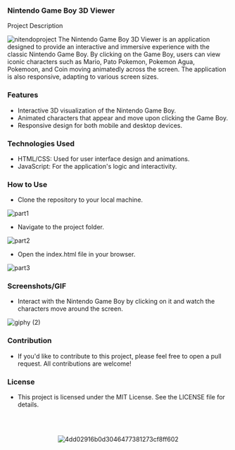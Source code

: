 ### Nintendo Game Boy 3D Viewer
<div align = "left">
Project Description
  
![nitendoproject](https://github.com/joseook/nitendo-gameboy/assets/126371426/0c0a2a50-fdec-47ea-a5df-787ab975768f)
The Nintendo Game Boy 3D Viewer is an application designed to provide an interactive and immersive experience with the classic Nintendo Game Boy. By clicking on the Game Boy, users can view iconic characters such as Mario, Pato Pokemon, Pokemon Agua, Pokemoon, and Coin moving animatedly across the screen. The application is also responsive, adapting to various screen sizes.
</div>


### Features
- Interactive 3D visualization of the Nintendo Game Boy.
- Animated characters that appear and move upon clicking the Game Boy.
- Responsive design for both mobile and desktop devices.

### Technologies Used
- HTML/CSS: Used for user interface design and animations.
- JavaScript: For the application's logic and interactivity.

### How to Use
- Clone the repository to your local machine.

![part1](https://github.com/joseook/nitendo-gameboy/assets/126371426/808a7eb4-a7f6-4f8b-9e6b-8c7e709f927e)


- Navigate to the project folder.

![part2](https://github.com/joseook/nitendo-gameboy/assets/126371426/094f00bc-66f2-401c-81b5-22ef699586e8)


- Open the index.html file in your browser.

![part3](https://github.com/joseook/nitendo-gameboy/assets/126371426/096953cf-9bf9-4975-b4ee-eb86458bf84c)

### Screenshots/GIF
- Interact with the Nintendo Game Boy by clicking on it and watch the characters move around the screen.

![giphy (2)](https://github.com/joseook/nitendo-gameboy/assets/126371426/18acaf57-70f0-4036-acec-85690310f9b2)


### Contribution
- If you'd like to contribute to this project, please feel free to open a pull request. All contributions are welcome!

### License
- This project is licensed under the MIT License. See the LICENSE file for details.

<br><br>
<div align = "center" >
  
![4dd02916b0d3046477381273cf8ff602](https://github.com/joseook/nitendo-gameboy/assets/126371426/6069bdfe-3bfa-43ce-87cc-ef40b6d80742)
</div>

